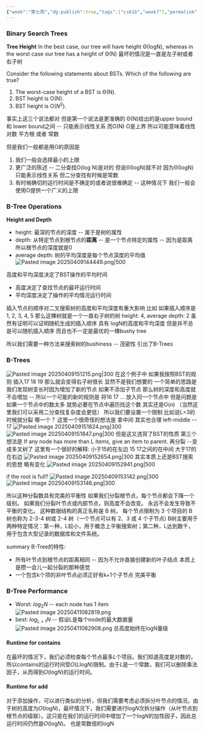 ```yaml
---
{"week":"第七周","dg-publish":true,"tags":["cs61b","week7"],"permalink":"/CS 61B/Lecture 17 B-Trees(2-3, 2-3-4 Trees)/","dgPassFrontmatter":true,"noteIcon":"","created":"2025-03-28T09:39:03.320+08:00","updated":"2025-04-19T09:51:44.892+08:00"}
---
```


### Binary Search Trees
**Tree Height**
In the best case, our tree will have height Θ(logN), whereas in the worst case our tree has a height of Θ(N)
最坏的情况是一直是左子树或者右子树

Consider the following statements about BSTs. Which of the following are true?
1. The worst-case height of a BST is Θ(N).
2. BST height is O(N).
3. BST height is O($N^2$).

事实上这三个说法都对
但是第一个说法是更准确的
Θ(N)给出的是upper bound 和 lower bound之间  --  只能表示线性关系
而O(N) O是上界 所以可能意味着线性 对数 平方根 或者 常数

但是我们一般都是用O的原因是
1. 我们一般会选择最小的上限
2. 更广泛的陈述 -- 二分查找O(log N)是对的  但说Θ(logN)就不对 因为Θ(logN)只能表示线性关系 但二分查找有时候是常数
3. 有时候确切的运行时间是不确定的或者说很难确定 -- 这种情况下 我们一般会使用O提供一个广义的上限

### B-Tree Operations
**Height and Depth**
- height: 最深的节点的深度 -- 属于是树的属性
- depth: 从特定节点到根节点的**距离** -- 是一个节点特定的属性 -- 因为是距离 所以根节点的深度就是0
- average depth: 树的平均深度是每个节点深度的平均值
![Pasted image 20250409144449.png|500](/img/user/accessory/Pasted%20image%2020250409144449.png)

高度和平均深度决定了BST操作的平均时间
- 高度决定了查找节点的最坏运行时间
- 平均深度决定了操作的平均情况运行时间

插入节点的顺序对二叉搜索树的高度和平均深度有重大影响
比如 如果插入顺序是1, 2, 3, 4, 5 那么这棵树就是一个一直右子树的树 height: 4, average depth: 2
虽然有证明可以证明随机生成的插入顺序 具有 logN的高度和平均深度
但是并不总是可以随机插入顺序
而且也不一定是最优的一棵bushy tree

所以我们需要一种方法来搜索树的bushiness -- 茂密性
引出了B-Trees

### B-Trees
![Pasted image 20250409151215.png|300](/img/user/accessory/Pasted%20image%2020250409151215.png)
在这个例子中 如果我按照BST的规则 插入17 18 19 那么就会变得右子树很长 显然不是我们想要的
一个简单的思路是我们发现树变长时因为增加了新的节点 如果不添加子节点 那么树的深度和高度就不会增加 -- 所以一个可能的新的规则是 将16 17 ... 放入同一个节点中
但是问题是 如果一个节点中的数太多  就势必要在节点中遍历找这个数 其实还是O(n) （当然这里我们可以采用二分查找复杂度会更低）
所以我们要设置一个限制 比如说L=3的时候就分裂
哪一个？  这里一个很奇怪的想法是 拿中间 其实也合理 left-middle -- 17
![Pasted image 20250409151824.png|300](/img/user/accessory/Pasted%20image%2020250409151824.png)
![Pasted image 20250409151847.png|300](/img/user/accessory/Pasted%20image%2020250409151847.png)
但是这又违背了BST的性质
第三个想法是 If any node has more than L items, give an item to parent.
再分裂 --变成多叉树了
这里有一个很好的解释: 小于15的在左边 15 17之间的在中间 大于17的在右边
![Pasted image 20250409152654.png|300](/img/user/accessory/Pasted%20image%2020250409152654.png)
其实本质上还是BST搜索的思想 略有变化
![Pasted image 20250409152941.png|500](/img/user/accessory/Pasted%20image%2020250409152941.png)

if the root is full?
![Pasted image 20250409153142.png|300](/img/user/accessory/Pasted%20image%2020250409153142.png)
![Pasted image 20250409153146.png|300](/img/user/accessory/Pasted%20image%2020250409153146.png)

所以这种分裂数具有完美的平衡性
如果我们分裂根节点，每个节点都会下降一个级别。 如果我们分裂叶节点或内部节点，则高度不会改变。 永远不会发生导致不平衡的变化。
这种数据结构的真正名称是 B 树。 每个节点限制为 3 个项目的 B 树也称为 2-3-4 树或 2-4 树（一个节点可以有 2、3 或 4 个子节点)
B树主要用于两种特定情况：第一种，L较小，用于概念上平衡搜索树；第二种，L达到数千，用于包含大型记录的数据库和文件系统。

summary
B-Tree的特性:
- 所有叶节点到根节点的距离相同 -- 因为不允许直接创建新的叶子结点 本质上是攒一会儿一起分裂的那种感觉
- 一个包含k个项的非叶节点必须正好有k+1个子节点
完美平衡

### B-Tree Performance
- Worst: $log_2N$ -- each node has 1 item
![Pasted image 20250411082819.png](/img/user/accessory/Pasted%20image%2020250411082819.png)
- best: $log_{L+1}N$ -- 假设L是每个node的最大数据量
![Pasted image 20250411082908.png](/img/user/accessory/Pasted%20image%2020250411082908.png)
总高度始终在logN量级
#### Runtime for contains
在最坏的情况下，我们必须检查每个节点最多𝐿个项目。我们知道高度是对数的，所以contains的运行时间受𝑂(𝐿log𝑁)限制。由于𝐿是一个常数，我们可以删除乘法因子，从而得到𝑂(log𝑁)的运行时间。

#### Runtime for  add
对于添加操作，可以进行类似的分析，但我们需要考虑必须拆分叶节点的情况。由于树的高度为𝑂(log⁡𝑁)，最坏情况下，我们需要进行log⁡𝑁次拆分操作（从叶节点到根节点的级联）。这只是在我们的运行时间中增加了一个log⁡𝑁的加性因子，因此总运行时间仍然是𝑂(log⁡𝑁)。
也是常数倍的logN